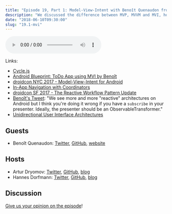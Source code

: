 ```yaml
---
title: "Episode 19, Part 1: Model-View-Intent with Benoît Quenaudon from Square"
description: "We discussed the difference between MVP, MVVM and MVI, how to implement MVI, reusable components and how to test MVI based applications."
date: "2018-06-10T09:30:00"
slug: "19.1-mvi"
---
```

<audio controls preload="metadata">
  <source src="https://artemzin.com/static/thecontext/episodes/The.Context.episode.19.part1.mp3" type="audio/mpeg">
</audio>

Links:

* [Cycle.js](https://cycle.js.org)
* [Android Blueprint: ToDo App using MVI by Benoît](https://github.com/oldergod/android-architecture)
* [droidcon NYC 2017 - Model-View-Intent for Android](https://www.youtube.com/watch?v=PXBXcHQeDLE)
* [In-App Navigation with Coordinators](http://hannesdorfmann.com/android/mosby3-mvi-8)
* [droidcon SF 2017 - The Reactive Workflow Pattern Update](https://www.youtube.com/watch?v=mvBVkU2mCF4)
* [Benoît's Tweet](https://twitter.com/oldergod/status/999638960384233474): "We see more and more "reactive" architectures on Android but I think you're doing it wrong if you have a `subscribe` in your presenter. Ideally, the presenter should be an ObservableTransformer."
* [Unidirectional User Interface Architectures](https://staltz.com/unidirectional-user-interface-architectures.html)


## Guests

* Benoît Quenaudon: [Twitter](https://twitter.com/oldergod), [GitHub](https://github.com/oldergod), [website](https://benoitquenaudon.com)

## Hosts

* Artur Dryomov: [Twitter](https://twitter.com/arturdryomov), [GitHub](https://github.com/ming13), [blog](https://arturdryomov.online)
* Hannes Dorfmann: [Twitter](https://twitter.com/sockeqwe), [GitHub](https://github.com/sockeqwe), [blog](http://hannesdorfmann.com)

## Discussion

[Give us your opinion on the episode](https://github.com/artem-zinnatullin/TheContext-Podcast/issues/95)!
